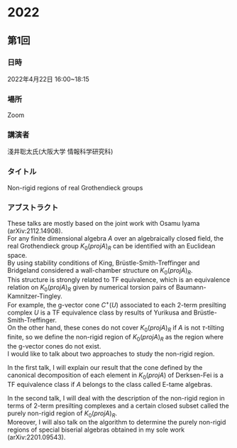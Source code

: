 # 2022

## 第1回
### 日時
2022年4月22日 16:00~18:15
### 場所
Zoom
### 講演者
淺井聡太氏(大阪大学 情報科学研究科)
### タイトル
Non-rigid regions of real Grothendieck groups
### アブストラクト
These talks are mostly based on the joint work with Osamu Iyama (arXiv:2112.14908).  
For any finite dimensional algebra $A$ over an algebraically closed field, the real Grothendieck group $K_0(proj A)_R$ can be identified with an Euclidean space.  
By using stability conditions of King, Brüstle-Smith-Treffinger and Bridgeland considered a wall-chamber structure on $K_0(proj A)_R$.  
This structure is strongly related to TF equivalence, which is an equivalence relation on $K_0(proj A)_R$ given by numerical torsion pairs of Baumann-Kamnitzer-Tingley.  
For example, the g-vector cone $C^+(U)$ associated to each 2-term presilting complex $U$ is a TF equivalence class by results of Yurikusa and Brüstle-Smith-Treffinger.  
On the other hand, these cones do not cover $K_0(proj A)_R$ if $A$ is not $\tau$-tilting finite, so we define the non-rigid region of $K_0(proj A)_R$ as the region where the g-vector cones do not exist.  
I would like to talk about two approaches to study the non-rigid region.  
  
In the first talk, I will explain our result that the cone defined by the canonical decomposition of each element in $K_0(proj A)$ of Derksen-Fei is a TF equivalence class if $A$ belongs to the class called E-tame algebras.  
  
In the second talk, I will deal with the description of the non-rigid region in terms of 2-term presilting complexes and a certain closed subset called the purely non-rigid region of $K_0(proj A)_R$.  
Moreover, I will also talk on the algorithm to determine the purely non-rigid regions of special biserial algebras obtained in my sole work (arXiv:2201.09543).